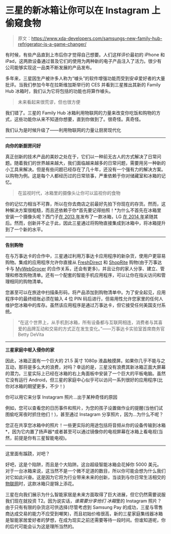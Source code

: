 # 三星的新冰箱让你可以在 Instagram 上偷窥食物

> 原文：<https://www.xda-developers.com/samsungs-new-family-hub-refrigerator-is-a-game-changer/>

有时候，有些产品直到上市后你才觉得自己想要。人们这样评价最初的 iPhone 和 iPad，这两款设备通过普及它们的使用为两种新的电子产品注入了活力。很少有公司能够实现这一品类不断发展的产品发布。

多年来，三星因生产被许多人称为“噱头”的软件增强功能而受到安卓爱好者的大量批评。当我们参加今年在拉斯维加斯举行的 CES 并看到三星推出其新的 Family Hub 冰箱时，我们认为它将包括的功能也将算作噱头。

> 未来看起来很荒谬，但也很方便

我们错了。三星的 Family Hub 冰箱利用物联网的力量来改变你吃饭和购物的方式，这些功能你从来不知道你想要，直到你做到了。很奇怪。真奇怪。

我们认为是时候升级了——利用物联网的力量让厨房现代化

* * *

**向你的新厨房问好**

真正创新的技术产品的美妙之处在于，它们以一种前无古人的方式解决了日常问题。随着我们的世界越来越大，我们面临越来越多的日常问题，需要用另一种新的小工具来解决。但是有些问题已经存在了几十年，还没有一个强有力的解决方案。以购物为例。这是每个人都经历过的日常琐事，严重依赖于你对储藏室和冰箱的记忆。

> 在监视时代，冰箱里的摄像头让你可以监视你的食物

你的记忆力相当不可靠，所以在你去商店之前最好先拍下你现在的存货。然而，这种解决方案很粗糙，而且还依赖于你*首先要记得拍照！*为什么不首先在冰箱里安装一个摄像头呢？西门子[在 2013 年](http://refrigerators.reviewed.com/content/a-hands-on-snapshot-of-new-siemens-camera-fridge)发布了一款冰箱，LG [在 2014 年](http://refrigerators.reviewed.com/news/lgs-smart-view-selfie-refrigerator-rf874sbss)紧随其后。然而，创新并不止于此，因此三星通过将购物直接集成到冰箱中，将冰箱提升到了一个新的水平。

* * *

**告别购物**

在与万事达卡的合作中，三星通过利用万事达卡应用程序的新杂货，使用户更容易购物。集成的应用程序允许你直接从 [FreshDirect](https://www.freshdirect.com/index.jsp) 和 [ShopRite](http://www.shoprite.com/) 购物(由于万事达卡与 [MyWebGrocer](http://mywebgrocer.com/) 的合作关系，还会有更多)，并且让你的家人分享、建立、管理和修改购物清单。还有一个配套的智能手机应用程序，可以让你在指尖访问和管理相同的购物清单。

您甚至可以在旅途中扫描条形码，将产品添加到购物清单中。为了安全起见，应用程序中的最终结账必须在输入 4 位 PIN 码后进行，但易用性允许您家里的任何人维护您冰箱中的库存。虽然该应用程序是通过万事达卡，但它接受任何美国支付系统。

> “在这个世界上，从手机到冰箱，所有设备都与互联网相连，消费者与其喜爱的品牌互动和交易的方式正在发生变化。”——万事达卡实验室首席商务官 Betty DeVita

* * *

**三星家庭中枢入侵你的家**

因此，冰箱正面有一个巨大的 21.5 英寸 1080p 液晶触摸屏。如果你几乎不能与之互动，那将是多么大的浪费，对吗？幸运的是，三星没有浪费其新冰箱正面大屏幕的潜力。三星实际上已经在冰箱的右上角面板中安装了一个巨大的平板电脑。虽然它没有运行 Android，但三星的家庭中心似乎可以访问一系列很好的应用程序(比你对冰箱的期望更多，不少！)

你可以用它来分享 Instagram 照片...出于某种奇怪的原因

例如，您可以查看您的日历事件和照片，为您的孩子设置做作业的提醒(当他们试图偷吃宵夜时抓住他们！)，甚至通过 Instagram 分享照片，因为...为什么不呢？

您正在共享您冰箱中的照片！一些更实际的用途包括将音频从你的设备传输到冰箱*，因为它内置了扬声器*或者甚至可以通过镜像你的电视屏幕在冰箱上看电视(当然，前提是你有三星智能电视)。

* * *

这里面有蹊跷，对吧？

好吧，这是个陷阱，而且是个大陷阱。这台超级智能冰箱会花掉你 5000 美元。对于一台冰箱来说，这当然不是一个微不足道的数目，所以你可能会想为什么我们对它如此兴奋。这是因为它将为行业带来未来的创新，当谈到与你日常生活相交的[物联网](http://www.xda-developers.com/tag/iot/)时，这款冰箱只是锦上添花。

三星在向我们展示为什么智能家居是未来方面取得了巨大进展，但它仍然需要说服我们现在就投资 T2。因为说实话，*谁需要分享他们* *冰箱*里的 Instagram 照片？由于只有有限的杂货店可供选择(尽管考虑到 Samsung Pay 的成功，三星与零售商达成交易的能力不应受到嘲笑)，而且初始价格很高，新的三星家庭集线器冰箱是智能家居爱好者的梦想，在成为现实之前还需要等待一段时间。但谁知道呢，你的后代可能会认为这是理所当然的。